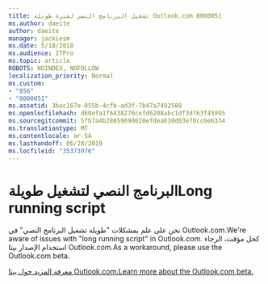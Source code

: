 ```yaml
---
title: تشغيل البرنامج النصي لفترة طويلة Outlook.com 8000051
ms.author: daeite
author: daeite
manager: jackiesm
ms.date: 5/18/2018
ms.audience: ITPro
ms.topic: article
ROBOTS: NOINDEX, NOFOLLOW
localization_priority: Normal
ms.custom:
- "856"
- "8000051"
ms.assetid: 3bac167e-055b-4cfb-ad3f-7b47a7492588
ms.openlocfilehash: d60efa1f6438276cefd6208abc1df3d763f45995
ms.sourcegitcommit: 5fb7a4b28859690020efdea630d03e70cc0e6334
ms.translationtype: MT
ms.contentlocale: ar-SA
ms.lasthandoff: 06/28/2019
ms.locfileid: "35373976"
---
```

# <a name="long-running-script"></a><span data-ttu-id="4c326-102">البرنامج النصي لتشغيل طويلة</span><span class="sxs-lookup"><span data-stu-id="4c326-102">Long running script</span></span>

<span data-ttu-id="4c326-103">نحن على علم بمشكلات "طويلة تشغيل البرنامج النصي" في Outlook.com.</span><span class="sxs-lookup"><span data-stu-id="4c326-103">We're aware of issues with "long running script" in Outlook.com.</span></span> <span data-ttu-id="4c326-104">كحل مؤقت، الرجاء استخدام الإصدار بيتا Outlook.com.</span><span class="sxs-lookup"><span data-stu-id="4c326-104">As a workaround, please use the Outlook.com beta.</span></span>
  
[<span data-ttu-id="4c326-105">معرفة المزيد حول بيتا Outlook.com.</span><span class="sxs-lookup"><span data-stu-id="4c326-105">Learn more about the Outlook.com beta.</span></span>](https://go.microsoft.com/fwlink/p/?linkid=874356)
  